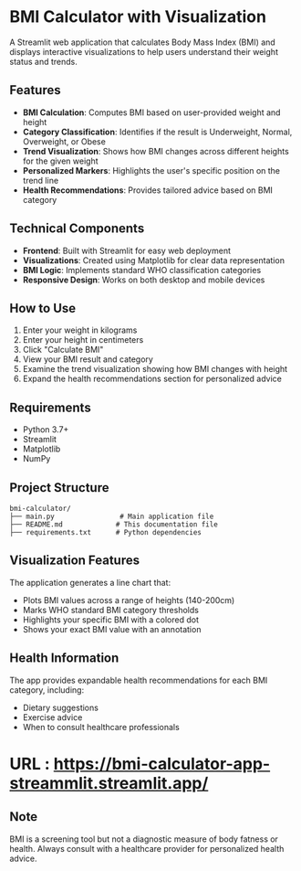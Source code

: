 # BMI Calculator with Visualization

A Streamlit web application that calculates Body Mass Index (BMI) and displays interactive visualizations to help users understand their weight status and trends.

## Features

- **BMI Calculation**: Computes BMI based on user-provided weight and height
- **Category Classification**: Identifies if the result is Underweight, Normal, Overweight, or Obese
- **Trend Visualization**: Shows how BMI changes across different heights for the given weight
- **Personalized Markers**: Highlights the user's specific position on the trend line
- **Health Recommendations**: Provides tailored advice based on BMI category

## Technical Components

- **Frontend**: Built with Streamlit for easy web deployment
- **Visualizations**: Created using Matplotlib for clear data representation
- **BMI Logic**: Implements standard WHO classification categories
- **Responsive Design**: Works on both desktop and mobile devices

## How to Use

1. Enter your weight in kilograms
2. Enter your height in centimeters
3. Click "Calculate BMI"
4. View your BMI result and category
5. Examine the trend visualization showing how BMI changes with height
6. Expand the health recommendations section for personalized advice

## Requirements

- Python 3.7+
- Streamlit
- Matplotlib
- NumPy

## Project Structure

```
bmi-calculator/
├── main.py                # Main application file
├── README.md             # This documentation file
├── requirements.txt      # Python dependencies
```

## Visualization Features

The application generates a line chart that:
- Plots BMI values across a range of heights (140-200cm)
- Marks WHO standard BMI category thresholds
- Highlights your specific BMI with a colored dot
- Shows your exact BMI value with an annotation

## Health Information

The app provides expandable health recommendations for each BMI category, including:
- Dietary suggestions
- Exercise advice
- When to consult healthcare professionals

# URL : https://bmi-calculator-app-streammlit.streamlit.app/

## Note

BMI is a screening tool but not a diagnostic measure of body fatness or health. Always consult with a healthcare provider for personalized health advice.
